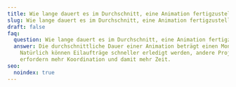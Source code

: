```yaml
---
title: Wie lange dauert es im Durchschnitt, eine Animation fertigzustellen?
slug: Wie lange dauert es im Durchschnitt, eine Animation fertigzustellen
draft: false
faq:
  question: Wie lange dauert es im Durchschnitt, eine Animation fertigzustellen?
  answer: Die durchschnittliche Dauer einer Animation beträgt einen Monat.
    Natürlich können Eilaufträge schneller erledigt werden, andere Projekte
    erfordern mehr Koordination und damit mehr Zeit.
seo:
  noindex: true
---
```

